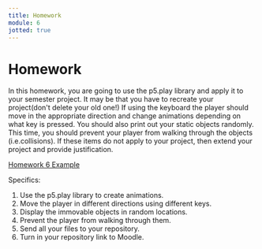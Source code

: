 ```yaml
---
title: Homework
module: 6
jotted: true
---
```


# Homework

In this homework, you are going to use the p5.play library and apply it to your semester project.  It may be that you have to recreate your project(don't delete your old one!) If using the keyboard the player should move in the appropriate direction and change animations depending on what key is pressed.  You should also print out your static objects randomly.  This time, you should prevent your player from walking through the objects (i.e.collisions).  If these items do not apply to your project, then extend your project and provide justification.

<a href="https://github.com/Montana-Media-Arts/220_CreativeCoding2-Spring2022-Samples/tree/main/Homework%206" target="_blank">Homework 6 Example</a>

Specifics:

1. Use the p5.play library to create animations.
2. Move the player in different directions using different keys.
3. Display the immovable objects in random locations.
4. Prevent the player from walking through them.
5. Send all your files to your repository.
6. Turn in your repository link to Moodle.

